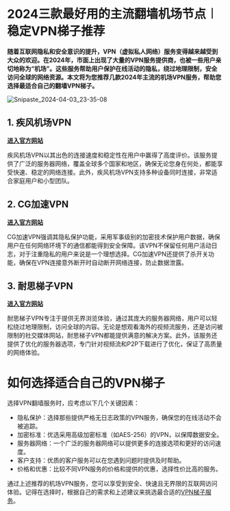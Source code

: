 # 2024三款最好用的主流翻墙机场节点︱稳定VPN梯子推荐

**随着互联网隐私和安全意识的提升，VPN（虚拟私人网络）服务变得越来越受到大众的欢迎。在2024年，市面上出现了大量的VPN服务提供商，也被一些用户亲切地称为“机场”。这些服务帮助用户保护在线活动的隐私，绕过地理限制，安全访问全球的网络资源。本文将为您推荐几款2024年主流的机场VPN服务，帮助您选择最适合自己的翻墙VPN梯子。**

![Snipaste_2024-04-03_23-35-08](https://github.com/2025vpn/2024VPN/assets/163795710/eedd4c8e-6fb9-4732-8873-1e1389d46325)


## 1. 疾风机场VPN  
[**进入官方网站**](https://go.51tz.cc/jfcloud)

疾风机场VPN以其出色的连接速度和稳定性在用户中赢得了高度评价。该服务提供了广泛的服务器网络，覆盖全球多个国家和地区，确保无论您身在何处，都能享受快速、稳定的网络连接。此外，疾风机场VPN支持多种设备同时连接，非常适合家庭用户和小型团队。

## 2. CG加速VPN  
[**进入官方网站**](https://go.51tz.cc/cyber)

CG加速VPN强调其隐私保护功能，采用军事级别的加密技术保护用户数据，确保用户在任何网络环境下的通信都能得到安全保障。该VPN不保留任何用户活动日志，对于注重隐私的用户来说是一个理想选择。CG加速VPN还提供了杀开关功能，确保在VPN连接意外断开时自动断开网络连接，防止数据泄露。

## 3. 耐思梯子VPN  
[**进入官方网站**](https://go.51tz.cc/nicecloud)

耐思梯子VPN专注于提供无界浏览体验，通过其庞大的服务器网络，用户可以轻松绕过地理限制，访问全球的内容。无论是想观看海外的视频流服务，还是访问被限制的社交媒体网站，耐思梯子VPN都能提供满意的解决方案。此外，该服务还提供了优化的服务器选项，专门针对视频流和P2P下载进行了优化，保证了高质量的网络体验。

# 如何选择适合自己的VPN梯子

选择VPN翻墙服务时，应考虑以下几个关键因素：

* 隐私保护：选择那些提供严格无日志政策的VPN服务，确保您的在线活动不会被追踪。
* 加密标准：优选采用高级加密标准（如AES-256）的VPN，以保障数据安全。
* 服务器网络：一个广泛的服务器网络可以提供更多的连接选项和更好的访问速度。
* 客户支持：优质的客户服务可以在您遇到问题时提供及时帮助。
* 价格和优惠：比较不同VPN服务的价格和提供的优惠，选择性价比高的服务。

通过上述推荐的机场VPN服务，您可以享受到安全、快速且无界限的互联网访问体验。记得在选择时，根据自己的需求和上述建议来挑选最合适的[VPN梯子服务](https://reactchina.sxlcdn.com/t/topic/40279)。
